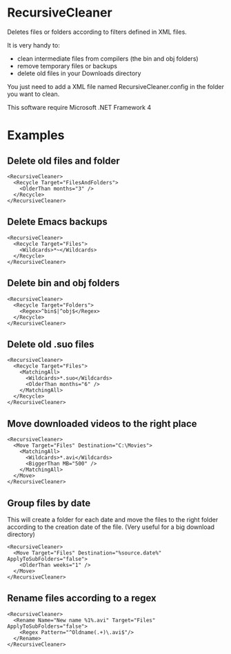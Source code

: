 RecursiveCleaner
============

Deletes files or folders according to filters defined in XML files.

It is very handy to:

- clean intermediate files from compilers (the bin and obj folders)
- remove temporary files or backups
- delete old files in your Downloads directory

You just need to add a XML file named RecursiveCleaner.config in the folder you want to clean.

This software require Microsoft .NET Framework 4

Examples
======

Delete old files and folder
-
	<RecursiveCleaner>
	  <Recycle Target="FilesAndFolders">
	    <OlderThan months="3" />
	  </Recycle>
	</RecursiveCleaner>
	
Delete Emacs backups
-
	<RecursiveCleaner>
	  <Recycle Target="Files">
	    <Wildcards>*~</Wildcards>
	  </Recycle>
	</RecursiveCleaner>
    
Delete bin and obj folders
-
	<RecursiveCleaner>
	  <Recycle Target="Folders">
	    <Regex>^bin$|^obj$</Regex>
	  </Recycle>
	</RecursiveCleaner>

Delete old .suo files
-
	<RecursiveCleaner>
	  <Recycle Target="Files">
	    <MatchingAll>
	      <Wildcards>*.suo</Wildcards>
	      <OlderThan months="6" />
	    </MatchingAll>
	  </Recycle>
	</RecursiveCleaner>
    
Move downloaded videos to the right place
-
	<RecursiveCleaner>
	  <Move Target="Files" Destination="C:\Movies">
	    <MatchingAll>
	      <Wildcards>*.avi</Wildcards>
	      <BiggerThan MB="500" />
	    </MatchingAll>
	  </Move>
	</RecursiveCleaner>

Group files by date
-
This will create a folder for each date and move the files to the right folder according to the creation date of the file. (Very useful for a big download directory)

	<RecursiveCleaner>
	  <Move Target="Files" Destination="%source.date%" ApplyToSubFolders="false">
	    <OlderThan weeks="1" />
	  </Move>
	</RecursiveCleaner>

Rename files according to a regex
-
	<RecursiveCleaner>
	  <Rename Name="New name %1%.avi" Target="Files" ApplyToSubFolders="false">
	    <Regex Pattern="^Oldname(.+)\.avi$"/>
	  </Rename>
	</RecursiveCleaner>